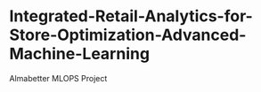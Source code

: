 # Integrated-Retail-Analytics-for-Store-Optimization-Advanced-Machine-Learning
Almabetter MLOPS Project
